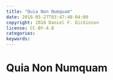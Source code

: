 ```yaml
---
title: "Quia Non Numquam"
date: 2018-05-27T03:47:40-04:00
copyright: 2018 Daniel F. Dickinson
license: CC-BY-4.0
categories:
keywords:
---
```


# Quia Non Numquam
